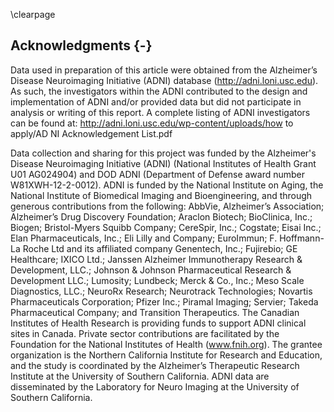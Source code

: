

\clearpage

## Acknowledgments {-}

Data used in preparation of this article were obtained from the Alzheimer’s
Disease Neuroimaging Initiative (ADNI) database (http://adni.loni.usc.edu). As
such, the investigators within the ADNI contributed to the design and
implementation of ADNI and/or provided data but did not participate in analysis
or writing of this report. A complete listing of ADNI investigators can be found
at: http://adni.loni.usc.edu/wp-content/uploads/how to apply/AD NI Acknowledgement List.pdf


Data collection and sharing for this project was funded by the Alzheimer's
Disease Neuroimaging Initiative (ADNI) (National Institutes of Health Grant U01
AG024904) and DOD ADNI (Department of Defense award number W81XWH-12-2-0012).
ADNI is funded by the National Institute on Aging, the National Institute of
Biomedical Imaging and Bioengineering, and through generous contributions from
the following: AbbVie, Alzheimer’s Association; Alzheimer’s Drug Discovery
Foundation; Araclon Biotech; BioClinica, Inc.; Biogen; Bristol-Myers Squibb
Company; CereSpir, Inc.; Cogstate; Eisai Inc.; Elan Pharmaceuticals, Inc.; Eli
Lilly and Company; EuroImmun; F. Hoffmann-La Roche Ltd and its affiliated
company Genentech, Inc.; Fujirebio; GE Healthcare; IXICO Ltd.; Janssen Alzheimer
Immunotherapy Research \& Development, LLC.; Johnson \& Johnson Pharmaceutical
Research \& Development LLC.; Lumosity; Lundbeck; Merck \& Co., Inc.; Meso Scale
Diagnostics, LLC.; NeuroRx Research; Neurotrack Technologies; Novartis
Pharmaceuticals Corporation; Pfizer Inc.; Piramal Imaging; Servier; Takeda
Pharmaceutical Company; and Transition Therapeutics. The Canadian Institutes of
Health Research is providing funds to support ADNI clinical sites in Canada.
Private sector contributions are facilitated by the Foundation for the National
Institutes of Health (www.fnih.org). The grantee organization is the Northern
California Institute for Research and Education, and the study is coordinated by
the Alzheimer’s Therapeutic Research Institute at the University of Southern
California. ADNI data are disseminated by the Laboratory for Neuro Imaging at
the University of Southern California.